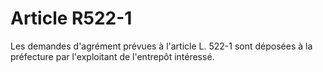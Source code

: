 # Article R522-1

Les demandes d'agrément prévues à l'article L. 522-1 sont déposées à la préfecture par l'exploitant de l'entrepôt intéressé.
